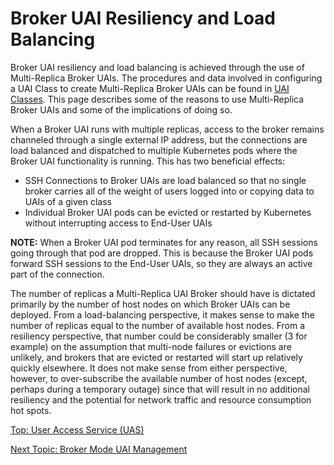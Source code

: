 # Broker UAI Resiliency and Load Balancing

Broker UAI resiliency and load balancing is achieved through the use of Multi-Replica Broker UAIs. The procedures and data involved in configuring a UAI Class to create  Multi-Replica Broker UAIs can be found in [UAI Classes](UAI_Classes.md). This page describes some of the reasons to use Multi-Replica Broker UAIs and some of the implications of doing so.

When a Broker UAI runs with multiple replicas, access to the broker remains channeled through a single external IP address, but the connections are load balanced and dispatched to multiple Kubernetes pods where the Broker UAI functionality is running. This has two beneficial effects:

* SSH Connections to Broker UAIs are load balanced so that no single broker carries all of the weight of users logged into or copying data to UAIs of a given class
* Individual Broker UAI pods can be evicted or restarted by Kubernetes without interrupting access to End-User UAIs

**NOTE:** When a Broker UAI pod terminates for any reason, all SSH sessions going through that pod are dropped. This is because the Broker UAI pods forward SSH sessions to the End-User UAIs, so they are always an active part of the connection.

The number of replicas a Multi-Replica UAI Broker should have is dictated primarily by the number of host nodes on which Broker UAIs can be deployed. From a load-balancing perspective, it makes sense to make the number of replicas equal to the number of available host nodes. From a resiliency perspective, that number could be considerably smaller (3 for example) on the assumption that multi-node failures or evictions are unlikely, and brokers that are evicted or restarted will start up relatively quickly elsewhere. It does not make sense from either perspective, however, to over-subscribe the available number of host nodes (except, perhaps during a temporary outage) since that will result in no additional resiliency and the potential for network traffic and resource consumption hot spots.

[Top: User Access Service (UAS)](index.md)

[Next Topic: Broker Mode UAI Management](Broker_Mode_UAI_Management.md)

